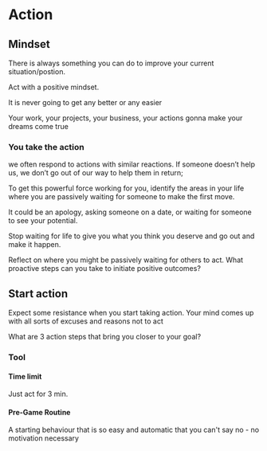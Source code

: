 # Action

## Mindset
There is always something you can do to improve your current situation/postion.

Act with a positive mindset.

It is never going to get any better or any easier

Your work, your projects, your business, your actions gonna make your dreams come true

### You take the action
we often respond to actions with similar reactions. If someone doesn’t help us, we don’t go out of our way to help them in return;

To get this powerful force working for you, identify the areas
in your life where you are passively waiting for someone to
make the first move.

It could be an apology, asking someone on a date, or waiting for someone to see your potential.

Stop waiting for life to give you what you think you deserve and go out and make it happen.

Reflect on where you might be passively waiting for others to act. What proactive steps can you take to initiate positive
outcomes?

## Start action
Expect some resistance when you start taking action. Your mind comes up with all sorts of excuses and reasons not to act

What are 3 action steps that bring you closer to your goal?

### Tool 
#### Time limit
Just act for 3 min.

#### Pre-Game Routine
A starting behaviour that is so easy and automatic that you can't say no - no motivation necessary




